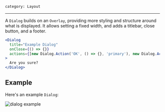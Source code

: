 ```meta
category: Layout
```

---

A <code>Dialog</code> builds on an <code>Overlay</code>, providing more styling and
structure around what is displayed. It allows setting a fixed width, and adds a
titlebar, close button, and a footer.

```jsx
<Dialog
  title="Example Dialog"
  onClose={() => {}}
  actions={[new Dialog.Action('OK', () => {}, 'primary'), new Dialog.Action('Cancel', () => {})]}
>
  Are you sure?
</Dialog>
```

## Example

Here's an example <code>Dialog</code>:

![dialog example](screenshots/dialog.png)
